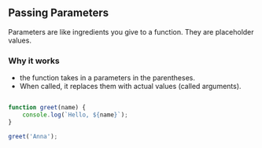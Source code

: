 ## Passing Parameters

Parameters are like ingredients you give to a function. They are placeholder values.

### Why it works
- the function takes in a parameters in the parentheses.
- When called, it replaces them with actual values (called arguments).

```js

function greet(name) {
    console.log(`Hello, ${name}`);
}

greet('Anna');


```